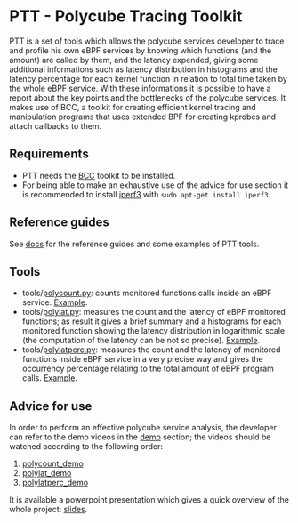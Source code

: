 # PTT - Polycube Tracing Toolkit
PTT is a set of tools which allows the polycube services developer to trace and profile his own eBPF services by knowing which functions (and the amount) are called by them, and the latency expended, giving some additional informations such as latency distribution in histograms and the latency percentage for each kernel function in relation to total time taken by the whole eBPF service. With these informations it is possible to have a report about the key points and the bottlenecks of the polycube services. It makes use of BCC, a toolkit for creating efficient kernel tracing and manipulation programs that uses extended BPF for creating kprobes and attach callbacks to them.
## Requirements
* PTT needs the [BCC](https://github.com/iovisor/bcc) toolkit to be installed.
* For being able to make an exhaustive use of the advice for use section it is recommended to install [iperf3](https://software.es.net/iperf/) with ``sudo apt-get install iperf3``.

## Reference guides
See [docs](docs/README.md) for the reference guides and some examples of PTT tools.
## Tools
* tools/[polycount.py](tools/polycount.py): counts monitored functions calls inside an eBPF service. [Example](docs/polycount_example.md).
* tools/[polylat.py](tools/polylat.py): measures the count and the latency of eBPF monitored functions; as result it gives a brief summary and a histograms for each monitored function showing the latency distribution in logarithmic scale (the computation of the latency can be not so precise). [Example](docs/polylat_example.md).
* tools/[polylatperc.py](tools/polylatperc.py): measures the count and the latency of monitored functions inside eBPF service in a very precise way and gives the occurrency percentage relating to the total amount of eBPF program calls. [Example](docs/polylatperc_example.md).
## Advice for use
In order to perform an effective polycube service analysis, the developer can refer to the demo videos in the [demo](demo) section; the videos should be watched according to the following order:
1. [polycount_demo](demo/1-polycount_demo.md)
2. [polylat_demo](demo/2-polylat_demo.md)
3. [polylatperc_demo](demo/3-polylatperc_demo.md)

It is available a powerpoint presentation which gives a quick overview of the whole project: [slides](docs/PTT_slides.pptx).

